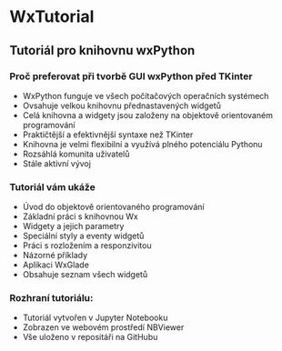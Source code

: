 # WxTutorial

## Tutoriál pro knihovnu wxPython

### Proč preferovat při tvorbě GUI wxPython před TKinter
* WxPython funguje ve všech počítačových operačních systémech
* Ovsahuje velkou knihovnu přednastavených widgetů
* Celá knihovna a widgety jsou založeny na objektově orientovaném programování
* Praktičtější a efektivnější syntaxe než TKinter
* Knihovna je velmi flexibilní a využívá plného potenciálu Pythonu
* Rozsáhlá komunita uživatelů
* Stále aktivní vývoj

### Tutoriál vám ukáže
* Úvod do objektově orientovaného programování
* Základní práci s knihovnou Wx
* Widgety a jejich parametry
* Speciální styly a eventy widgetů
* Práci s rozložením a responzivitou
* Názorné příklady
* Aplikaci WxGlade
* Obsahuje seznam všech widgetů

### Rozhraní tutoriálu:
* Tutoriál vytvořen v Jupyter Notebooku
* Zobrazen ve webovém prostředí NBViewer
* Vše uloženo v repositáři na GitHubu